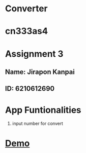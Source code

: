 # Converter
# cn333as4
# Assignment 3
## Name: Jirapon Kanpai
## ID: 6210612690

# App Funtionalities
1. input number for convert

# [Demo](https://www.youtube.com/watch?v=CNbhZK-f4fY)
